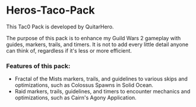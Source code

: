 # Heros-Taco-Pack

This Tac0 Pack is developed by QuitarHero.

The purpose of this pack is to enhance my Guild Wars 2 gameplay with guides, markers, trails, and timers. It is not to add every little detail anyone can think of, regardless if it's less or more efficient.

### Features of this pack:
- Fractal of the Mists markers, trails, and guidelines to various skips and optimizations, such as Colossus Spawns in Solid Ocean.
- Raid markers, trails, guidelines, and timers to encounter mechanics and optimizations, such as Cairn's Agony Application.
